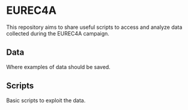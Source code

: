 # EUREC4A

This repository aims to share useful scripts to access and analyze data collected during the EUREC4A campaign.

## Data

Where examples of data should be saved.

## Scripts

 Basic scripts to exploit the data.
